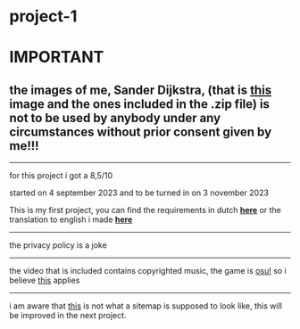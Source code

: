 # project-1

# IMPORTANT

## the images of me, Sander Dijkstra, (that is [this](website/img/sander-small.png) image and the ones included in the .zip file) is not to be used by anybody under any circumstances without prior consent given by me!!!

---

for this project i got a 8,5/10

started on 4 september 2023 and to be turned in on 3 november 2023

This is my first project, you can find the requirements in dutch [**here**](documentatie/eisen.txt) or the translation to english i made [**here**](documentatie/requirements.md)

---

the privacy policy is a joke

---

the video that is included contains copyrighted music, the game is [osu!](https://osu.ppy.sh) so i believe [this](https://osu.ppy.sh/legal/en/Music_licensing#featured-artist-licensing-terms) applies

---

i am aware that [this](documentatie/sitemap.png) is not what a sitemap is supposed to look like, this will be improved in the next project.
